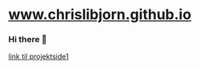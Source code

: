 # www.chrislibjorn.github.io
### Hi there 👋

[link til projektside1](https://chrislibjorn.github.io/school-stuff/filer/)

<html>
<head>
<style>
{background-color:#404040}
    </style>
    </head>
<body> 
    </body>
